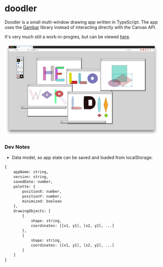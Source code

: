 # doodler

Doodler is a small multi-window drawing app written in TypeScript. The app uses the [Gambar](https://github.com/jtanadi/gambar) library instead of interacting directly with the Canvas API. 

It's very much still a work-in-progres, but can be viewed [here](https://doodler-js.herokuapp.com).

![screenshot](./docs/doodler3.png)

### Dev Notes

- Data model, so app state can be saved and loaded from localStorage:
```
{
    appName: string,
    version: string,
    savedDate: number,
    palette: {
        positionX: number,
        positionY: number,
        minimized: boolean
    },
    drawingObjects: [
        {
            shape: string,
            coordinates: [[x1, y1], [x2, y2], ...]
        },
        {
            shape: string,
            coordinates: [[x1, y1], [x2, y2], ...]
        }
    ]
}
```
